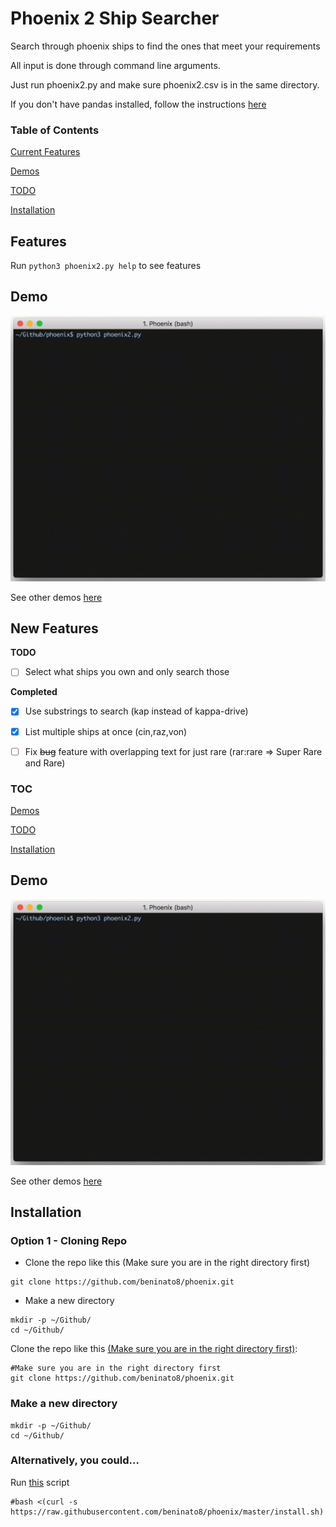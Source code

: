 # Phoenix 2 Ship Searcher

Search through phoenix ships to find the ones that meet your requirements

All input is done through command line arguments.

Just run phoenix2.py and make sure phoenix2.csv is in the same directory.

If you don't have pandas installed, follow the instructions [here](https://pandas.pydata.org/pandas-docs/stable/install.html)

### Table of Contents

[Current Features](#features)

[Demos](#demo)

[TODO](#new-features)

[Installation](#installation)

## Features

Run `python3 phoenix2.py help` to see features

## Demo

![](https://github.com/beninato8/phoenix/blob/master/vids/search/gifs/16.gif)

See other demos [here](https://github.com/beninato8/phoenix/tree/master/vids)

## New Features

**TODO**

- [ ] Select what ships you own and only search those

**Completed**

- [x] Use substrings to search (kap instead of kappa-drive)

- [x] List multiple ships at once (cin,raz,von)

- [ ] Fix ~~bug~~ feature with overlapping text for just rare (rar:rare => Super Rare and Rare)

### TOC

[Demos](#demo)

[TODO](#todo)

[Installation](#installation)

## Demo

![](https://github.com/beninato8/phoenix/blob/master/vids/search/gifs/16.gif)

See other demos [here](https://github.com/beninato8/phoenix/tree/master/vids)


## Installation

### Option 1 - Cloning Repo

 - Clone the repo like this (Make sure you are in the right directory first)
```
git clone https://github.com/beninato8/phoenix.git
```

 - Make a new directory
```
mkdir -p ~/Github/
cd ~/Github/
```

Clone the repo like this [(Make sure you are in the right directory first)](#make-a-new-directory):
```
#Make sure you are in the right directory first
git clone https://github.com/beninato8/phoenix.git
```

### Make a new directory
```
mkdir -p ~/Github/
cd ~/Github/
```

### Alternatively, you could...

Run [this](https://github.com/beninato8/phoenix/blob/master/install.sh) script
```
#bash <(curl -s https://raw.githubusercontent.com/beninato8/phoenix/master/install.sh)
```